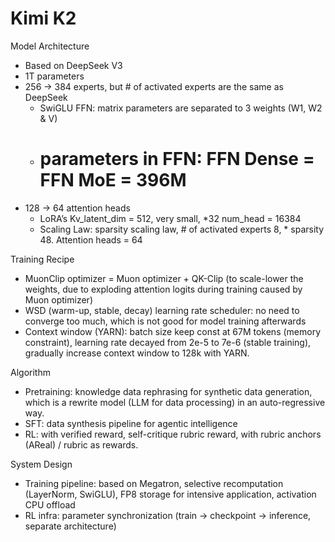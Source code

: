 # Kimi K2

Model Architecture
- Based on DeepSeek V3
- 1T parameters 
- 256 -> 384 experts, but # of activated experts are the same as DeepSeek
  - SwiGLU FFN: matrix parameters are separated to 3 weights (W1, W2 & V)
  - # parameters in FFN: FFN Dense = FFN MoE = 396M
- 128 -> 64 attention heads
  - LoRA’s Kv_latent_dim  = 512, very small, *32 num_head = 16384
  - Scaling Law: sparsity scaling law, # of activated experts 8, * sparsity 48. Attention heads = 64

Training Recipe
- MuonClip optimizer = Muon optimizer + QK-Clip (to scale-lower the weights, due to exploding attention logits during training caused by Muon optimizer)
- WSD (warm-up, stable, decay) learning rate scheduler: no need to converge too much, which is not good for model training afterwards
- Context window (YARN): batch size keep const at 67M tokens (memory constraint), learning rate decayed from 2e-5 to 7e-6 (stable training), gradually increase context window to 128k with YARN.

Algorithm
- Pretraining: knowledge data rephrasing for synthetic data generation, which is a rewrite model (LLM for data processing) in an auto-regressive way.
- SFT: data synthesis pipeline for agentic intelligence
- RL: with verified reward, self-critique rubric reward, with rubric anchors (AReal) / rubric as rewards.

System Design
- Training pipeline: based on Megatron, selective recomputation (LayerNorm, SwiGLU), FP8 storage for intensive application, activation CPU offload
- RL infra: parameter synchronization (train -> checkpoint -> inference, separate architecture)

